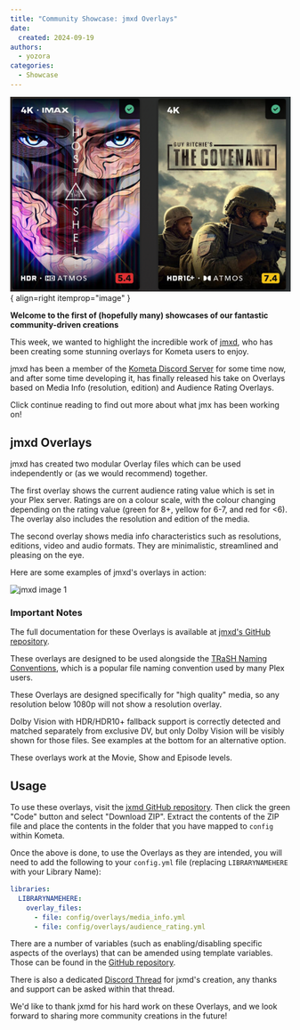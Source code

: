 ```yaml
---
title: "Community Showcase: jmxd Overlays"
date:
  created: 2024-09-19
authors:
  - yozora
categories:
  - Showcase
---
```


![jxmd preview image](../images/jmxd-preview.png){ align=right itemprop="image" }

**Welcome to the first of (hopefully many) showcases of our fantastic community-driven creations**

This week, we wanted to highlight the incredible work of [jmxd](https://github.com/jmxd/Kometa), who has been creating some stunning overlays for Kometa users to enjoy.

jmxd has been a member of the [Kometa Discord Server](https://kometa.wiki/en/latest/discord/) for some time now, and after some time developing it, has finally released his take on Overlays based on Media Info (resolution, edition) and Audience Rating Overlays.

Click continue reading to find out more about what jmx has been working on!

<!-- more -->

## jmxd Overlays

jmxd has created two modular Overlay files which can be used independently or (as we would recommend) together.

The first overlay shows the current audience rating value which is set in your Plex server. Ratings are on a colour scale, with the colour changing depending on the rating value (green for 8+, yellow for 6-7, and red for <6). The overlay also includes the resolution and edition of the media.

The second overlay shows media info characteristics such as resolutions, editions, video and audio formats. They are minimalistic, streamlined and pleasing on the eye.

Here are some examples of jmxd's overlays in action:

![jmxd image 1](https://camo.githubusercontent.com/495ef118b3aad3acaaa98042a2a6f7ba93218d927330006fb164ecab7752db01/68747470733a2f2f692e696d6775722e636f6d2f78674576324f652e706e67)

### Important Notes

The full documentation for these Overlays is available at [jmxd's GitHub repository](https://github.com/jmxd/Kometa).

These overlays are designed to be used alongside the [TRaSH Naming Conventions](https://trash-guides.info/Radarr/Radarr-recommended-naming-scheme/#plex), which is a popular file naming convention used by many Plex users.

These Overlays are designed specifically for "high quality" media, so any resolution below 1080p will not show a resolution overlay.

Dolby Vision with HDR/HDR10+ fallback support is correctly detected and matched separately from exclusive DV, but only Dolby Vision will be visibly shown for those files. See examples at the bottom for an alternative option.

These overlays work at the Movie, Show and Episode levels.

## Usage

To use these overlays, visit the [jxmd GitHub repository](https://github.com/jmxd/Kometa). Then click the green "Code" button and select "Download ZIP". Extract the contents of the ZIP file and place the contents in the folder that you have mapped to `config` within Kometa.

Once the above is done, to use the Overlays as they are intended, you will need to add the following to your `config.yml` file (replacing `LIBRARYNAMEHERE` with your Library Name):

```yaml
libraries:
  LIBRARYNAMEHERE:
    overlay_files:
      - file: config/overlays/media_info.yml
      - file: config/overlays/audience_rating.yml
```

There are a number of variables (such as enabling/disabling specific aspects of the overlays) that can be amended using template variables. Those can be found in the [GitHub repository](https://github.com/jmxd/Kometa).

There is also a dedicated [Discord Thread](https://discord.com/channels/822460010649878528/1248134055527059496) for jxmd's creation, any thanks and support can be asked within that thread.

We'd like to thank jxmd for his hard work on these Overlays, and we look forward to sharing more community creations in the future! 
